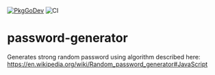 
[![PkgGoDev](https://pkg.go.dev/badge/gomodules.xyz/password-generator)](https://pkg.go.dev/gomodules.xyz/password-generator)
![CI](https://github.com/gomodules/password-generator/workflows/CI/badge.svg)

# password-generator

Generates strong random password using algorithm described here:
https://en.wikipedia.org/wiki/Random_password_generator#JavaScript
